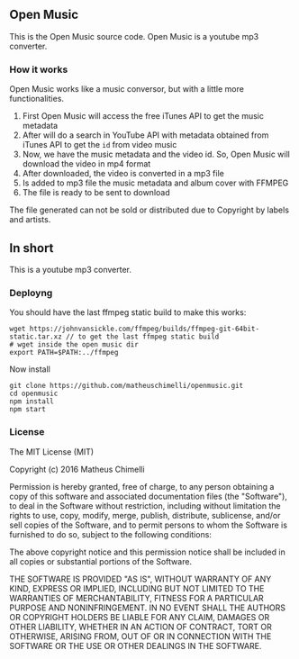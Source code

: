 ## Open Music 
This is the Open Music source code. Open Music is a youtube mp3 converter.

### How it works
Open Music works like a music conversor, but with a little more functionalities.

1. First Open Music will access the free iTunes API to get the music metadata
2. After will do a search in YouTube API with metadata obtained from iTunes API to get the ` id `  from video music 
3. Now, we have the music metadata and the video id. So, Open Music will download the video in mp4 format
4. After downloaded, the video is converted in a mp3 file 
5. Is added to mp3 file the music metadata and album cover with FFMPEG
6. The file is ready to be sent to download



The  file generated can not be sold or distributed due to Copyright by labels and artists.

## In short
This is a youtube mp3 converter.

### Deployng
You should have the last ffmpeg static build to make this works:
```
wget https://johnvansickle.com/ffmpeg/builds/ffmpeg-git-64bit-static.tar.xz // to get the last ffmpeg static build
# wget inside the open music dir
export PATH=$PATH:../ffmpeg  
```
Now install
```
git clone https://github.com/matheuschimelli/openmusic.git
cd openmusic
npm install
npm start
```


### License
The MIT License (MIT)

Copyright (c) 2016 Matheus Chimelli

Permission is hereby granted, free of charge, to any person obtaining a copy of this software and associated documentation files (the "Software"), to deal in the Software without restriction, including without limitation the rights to use, copy, modify, merge, publish, distribute, sublicense, and/or sell copies of the Software, and to permit persons to whom the Software is furnished to do so, subject to the following conditions:

The above copyright notice and this permission notice shall be included in all copies or substantial portions of the Software.

THE SOFTWARE IS PROVIDED "AS IS", WITHOUT WARRANTY OF ANY KIND, EXPRESS OR IMPLIED, INCLUDING BUT NOT LIMITED TO THE WARRANTIES OF MERCHANTABILITY, FITNESS FOR A PARTICULAR PURPOSE AND NONINFRINGEMENT. IN NO EVENT SHALL THE AUTHORS OR COPYRIGHT HOLDERS BE LIABLE FOR ANY CLAIM, DAMAGES OR OTHER LIABILITY, WHETHER IN AN ACTION OF CONTRACT, TORT OR OTHERWISE, ARISING FROM, OUT OF OR IN CONNECTION WITH THE SOFTWARE OR THE USE OR OTHER DEALINGS IN THE SOFTWARE.